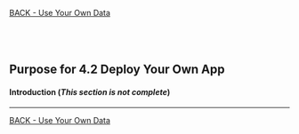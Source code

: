 <!-- ------------------------------------------------------------------------- -->

<div class="page-back">


[BACK - Use Your Own Data](/Setup/purposes/pfr0307_Use-Your-Own-Data.md)
</div><div class="page-next-disabled">


</div><div style="margin-top:35px">&nbsp;</div>

<!-- ------------------------------------------------------------------------- -->


## Purpose for 4.2 Deploy Your Own App

#### Introduction <!-- {docsify-ignore} -->  (*This section is not complete*)
----



<!-- ------------------------------------------------------------------------- -->

<div class="page-back">

[BACK - Use Your Own Data](/Setup/purposes/pfr0307_Use-Your-Own-Data.md)
</div><div class="page-next-disabled">

</div>

<!-- ------------------------------------------------------------------------- -->